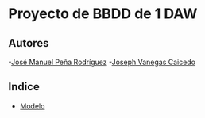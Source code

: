 # Proyecto de BBDD de 1 DAW
<div align="justify">

## Autores
-[José Manuel Peña Rodríguez](https://github.com/jpprguezz)
-[Joseph Vanegas Caicedo](https://github.com/JVC0)
## Indice
- [Modelo](https://github.com/jpprguezz/jpprguezz)
